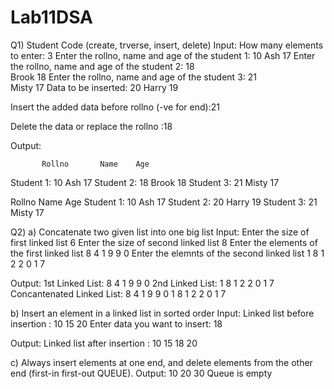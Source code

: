# Lab11DSA

Q1) Student Code (create, trverse, insert, delete)
Input:
How many elements to enter: 
3
Enter the rollno, name and age of the student 1: 10
Ash 
17
Enter the rollno, name and age of the student 2: 18   
Brook
18
Enter the rollno, name and age of the student 3: 21   
Misty
17
Data to be inserted: 20
Harry
19

Insert the added data before rollno (-ve for end):21

Delete the data or replace the rollno :18

Output:

           Rollno       Name    Age
Student 1: 10           Ash     17
Student 2: 18           Brook   18
Student 3: 21           Misty   17

Rollno       Name    Age
Student 1: 10           Ash     17
Student 2: 20           Harry   19
Student 3: 21           Misty   17


Q2) a) Concatenate two given list into one big list
Input:
Enter the size of first linked list
6
Enter the size of second linked list
8
Enter the elements of the first linked list
8 4 1 9 9 0
Enter the elemnts of the second linked list
1 8 1 2 2 0 1 7

Output:
1st Linked List: 8 4 1 9 9 0
2nd Linked List: 1 8 1 2 2 0 1 7
Concantenated Linked List:
8 4 1 9 9 0 1 8 1 2 2 0 1 7 

b) Insert an element in a linked list in sorted order
Input:
Linked list before insertion : 10 15 20 
Enter data you want to insert: 18

Output:
Linked list after insertion : 10 15 18 20

c) Always insert elements at one end, and delete elements from the other end (first-in first-out QUEUE).
Output:
10
20
30
Queue is empty

